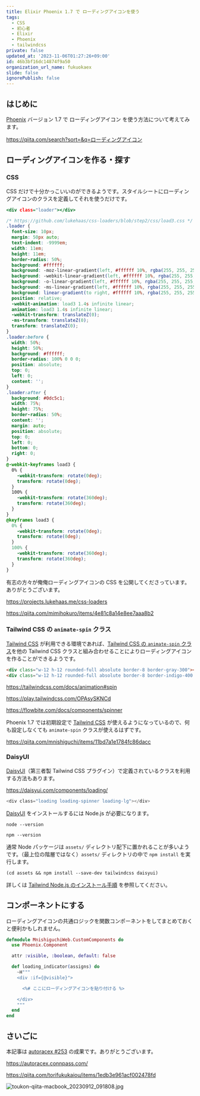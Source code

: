 ```yaml
---
title: Elixir Phoenix 1.7 で ローディングアイコンを使う
tags:
  - CSS
  - 初心者
  - Elixir
  - Phoenix
  - tailwindcss
private: false
updated_at: '2023-11-06T01:27:26+09:00'
id: 46b3bf16dc14874f9a50
organization_url_name: fukuokaex
slide: false
ignorePublish: false
---
```


## はじめに

[Phoenix] バージョン 1.7 で ローディングアイコン を使う方法について考えてみます。

https://qiita.com/search?sort=&q=ローディングアイコン

## ローディングアイコンを作る・探す

### CSS

CSS だけで十分かっこいいのができるようです。スタイルシートにローディングアイコンのクラスを定義してそれを使うだけです。

```html:my-site.html
<div class="loader"></div>
```

```css:my-stylesheet.css
/* https://github.com/lukehaas/css-loaders/blob/step2/css/load3.css */
.loader {
  font-size: 10px;
  margin: 50px auto;
  text-indent: -9999em;
  width: 11em;
  height: 11em;
  border-radius: 50%;
  background: #ffffff;
  background: -moz-linear-gradient(left, #ffffff 10%, rgba(255, 255, 255, 0) 42%);
  background: -webkit-linear-gradient(left, #ffffff 10%, rgba(255, 255, 255, 0) 42%);
  background: -o-linear-gradient(left, #ffffff 10%, rgba(255, 255, 255, 0) 42%);
  background: -ms-linear-gradient(left, #ffffff 10%, rgba(255, 255, 255, 0) 42%);
  background: linear-gradient(to right, #ffffff 10%, rgba(255, 255, 255, 0) 42%);
  position: relative;
  -webkit-animation: load3 1.4s infinite linear;
  animation: load3 1.4s infinite linear;
  -webkit-transform: translateZ(0);
  -ms-transform: translateZ(0);
  transform: translateZ(0);
}
.loader:before {
  width: 50%;
  height: 50%;
  background: #ffffff;
  border-radius: 100% 0 0 0;
  position: absolute;
  top: 0;
  left: 0;
  content: '';
}
.loader:after {
  background: #0dc5c1;
  width: 75%;
  height: 75%;
  border-radius: 50%;
  content: '';
  margin: auto;
  position: absolute;
  top: 0;
  left: 0;
  bottom: 0;
  right: 0;
}
@-webkit-keyframes load3 {
  0% {
    -webkit-transform: rotate(0deg);
    transform: rotate(0deg);
  }
  100% {
    -webkit-transform: rotate(360deg);
    transform: rotate(360deg);
  }
}
@keyframes load3 {
  0% {
    -webkit-transform: rotate(0deg);
    transform: rotate(0deg);
  }
  100% {
    -webkit-transform: rotate(360deg);
    transform: rotate(360deg);
  }
}
```

有志の方々が俺俺ローディングアイコンの CSS を公開してくださっています。ありがとうございます。

https://projects.lukehaas.me/css-loaders

https://qiita.com/mimihokuro/items/4e81c8a14e8ee7aaa8b2

### Tailwind CSS の `animate-spin` クラス

[Tailwind CSS] が利用できる環境であれば、[Tailwind CSS の `animate-spin` クラス](https://tailwindcss.com/docs/animation#spin)を他の Tailwind CSS クラスと組み合わせることによりローディングアイコンを作ることができるようです。

```html
<div class="w-12 h-12 rounded-full absolute border-8 border-gray-300"></div>
<div class="w-12 h-12 rounded-full absolute border-8 border-indigo-400 border-t-transparent animate-spin"></div>
```

https://tailwindcss.com/docs/animation#spin

https://play.tailwindcss.com/OPAsySKNCd

https://flowbite.com/docs/components/spinner

Phoenix 1.7 では初期設定で [Tailwind CSS] が使えるようになっているので、何も設定しなくても `animate-spin` クラスが使えるはずです。

https://qiita.com/mnishiguchi/items/11bd7a1e1784fc86dacc

### DaisyUI

[DaisyUI]（第三者製 Tailwind CSS プラグイン）で定義されているクラスを利用する方法もあります。

https://daisyui.com/components/loading/

```elixir
<div class="loading loading-spinner loading-lg"></div>
```

[DaisyUI] をインストールするには Node.js が必要になります。

```sh:nodeがインストールされているか確認
node --version
```

```sh:npmがインストールされているか確認
npm --version
```

通常 Node パッケージは `assets/` ディレクトリ配下に置かれることが多いようです。（最上位の階層ではなく）`assets/` ディレクトリの中で `npm install` を実行します。

```sh:daisyuiをインストールする例
(cd assets && npm install --save-dev tailwindcss daisyui)
```

詳しくは [Tailwind Node.js のインストール手順](https://tailwindcss.com/docs/installation) を参照してください。

## コンポーネントにする

ローディングアイコンの共通ロジックを関数コンポーネントをしてまとめておくと便利かもしれません。

```elixir:custom_components.ex
defmodule MnishiguchiWeb.CustomComponents do
  use Phoenix.Component

  attr :visible, :boolean, default: false

  def loading_indicator(assigns) do
    ~H"""
    <div :if={@visible}">

      <%# ここにローディングアイコンを貼り付ける %>

    </div>
    """
  end
end
```

## さいごに

本記事は [autoracex #253](https://autoracex.connpass.com/event/298184/) の成果です。ありがとうございます。

https://autoracex.connpass.com/

https://qiita.com/torifukukaiou/items/1edb3e961acf002478fd

[Docker]: https://docs.docker.jp/get-started/overview.html
[Elixir]: https://elixir-lang.org/
[Erlang]: https://www.erlang.org/
[heroicons_elixir]: https://github.com/mveytsman/heroicons_elixir
[heroicons]: https://heroicons.com/
[Livebook]: https://livebook.dev/
[Phoenix]: https://www.phoenixframework.org/
[Tailwind CSS]: https://tailwindcss.com/
[DaisyUI]: https://daisyui.com/
[mix phx.new]: https://hexdocs.pm/phoenix/Mix.Tasks.Phx.New.html

![toukon-qiita-macbook_20230912_091808.jpg](https://qiita-image-store.s3.ap-northeast-1.amazonaws.com/0/82804/fd5c55ec-4fe0-8af6-59bc-bab1ef3d182b.jpeg)
